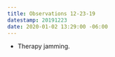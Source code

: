 ```yaml
---
title: Observations 12-23-19
datestamp: 20191223
date: 2020-01-02 13:29:00 -06:00
---
```


- Therapy jamming.
